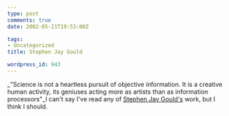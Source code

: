 ```yaml
---
type: post
comments: true
date: 2002-05-21T19:53:00Z

tags:
- Uncategorized
title: Stephen Jay Gould

wordpress_id: 943
---
```


_"Science is not a heartless pursuit of objective information. It is a creative human activity, its geniuses acting more as artists than as information processors"_I can't say I've read any of [Stephen Jay Gould's](http://news.bbc.co.uk/hi/english/sci/tech/newsid_1999000/1999341.stm) work, but I think I should. 
